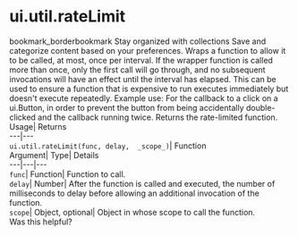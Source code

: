  
#  ui.util.rateLimit
bookmark_borderbookmark Stay organized with collections  Save and categorize content based on your preferences.
Wraps a function to allow it to be called, at most, once per interval. If the wrapper function is called more than once, only the first call will go through, and no subsequent invocations will have an effect until the interval has elapsed. This can be used to ensure a function that is expensive to run executes immediately but doesn't execute repeatedly. 
Example use: For the callback to a click on a ui.Button, in order to prevent the button from being accidentally double-clicked and the callback running twice.
Returns the rate-limited function.
Usage| Returns  
---|---  
`ui.util.rateLimit(func, delay,  _scope_)`| Function  
Argument| Type| Details  
---|---|---  
`func`| Function| Function to call.  
`delay`| Number| After the function is called and executed, the number of milliseconds to delay before allowing an additional invocation of the function.  
`scope`| Object, optional| Object in whose scope to call the function.  
Was this helpful?
